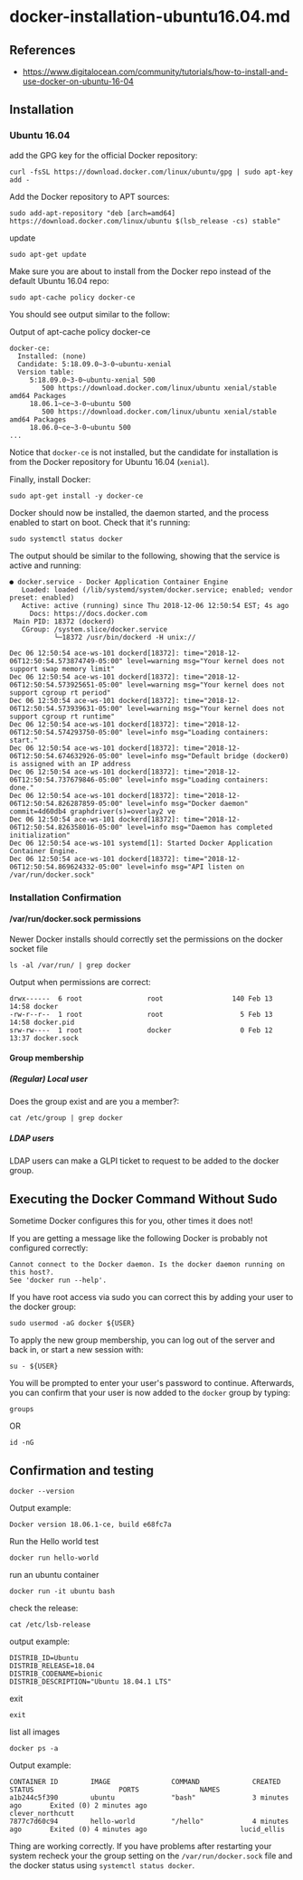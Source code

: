 # docker-installation-ubuntu16.04.md

## References

* https://www.digitalocean.com/community/tutorials/how-to-install-and-use-docker-on-ubuntu-16-04

## Installation

### Ubuntu 16.04

add the GPG key for the official Docker repository:

```shell
curl -fsSL https://download.docker.com/linux/ubuntu/gpg | sudo apt-key add -
```

Add the Docker repository to APT sources:

```shell
sudo add-apt-repository "deb [arch=amd64] https://download.docker.com/linux/ubuntu $(lsb_release -cs) stable"
```

update

```shell
sudo apt-get update
```

Make sure you are about to install from the Docker repo instead of the default Ubuntu 16.04 repo:

```
sudo apt-cache policy docker-ce
```

You should see output similar to the follow:

Output of apt-cache policy docker-ce

```
docker-ce:
  Installed: (none)
  Candidate: 5:18.09.0~3-0~ubuntu-xenial
  Version table:
     5:18.09.0~3-0~ubuntu-xenial 500
        500 https://download.docker.com/linux/ubuntu xenial/stable amd64 Packages
     18.06.1~ce~3-0~ubuntu 500
        500 https://download.docker.com/linux/ubuntu xenial/stable amd64 Packages
     18.06.0~ce~3-0~ubuntu 500
...
```

Notice that `docker-ce` is not installed, but the candidate for installation is from the Docker repository for Ubuntu 16.04 (`xenial`).

Finally, install Docker:

```shell
sudo apt-get install -y docker-ce
```

Docker should now be installed, the daemon started, and the process enabled to start on boot. Check that it's running:

```shell
sudo systemctl status docker
```

The output should be similar to the following, showing that the service is active and running:

```shell
● docker.service - Docker Application Container Engine
   Loaded: loaded (/lib/systemd/system/docker.service; enabled; vendor preset: enabled)
   Active: active (running) since Thu 2018-12-06 12:50:54 EST; 4s ago
     Docs: https://docs.docker.com
 Main PID: 18372 (dockerd)
   CGroup: /system.slice/docker.service
           └─18372 /usr/bin/dockerd -H unix://

Dec 06 12:50:54 ace-ws-101 dockerd[18372]: time="2018-12-06T12:50:54.573874749-05:00" level=warning msg="Your kernel does not support swap memory limit"
Dec 06 12:50:54 ace-ws-101 dockerd[18372]: time="2018-12-06T12:50:54.573925651-05:00" level=warning msg="Your kernel does not support cgroup rt period"
Dec 06 12:50:54 ace-ws-101 dockerd[18372]: time="2018-12-06T12:50:54.573939631-05:00" level=warning msg="Your kernel does not support cgroup rt runtime"
Dec 06 12:50:54 ace-ws-101 dockerd[18372]: time="2018-12-06T12:50:54.574293750-05:00" level=info msg="Loading containers: start."
Dec 06 12:50:54 ace-ws-101 dockerd[18372]: time="2018-12-06T12:50:54.674632926-05:00" level=info msg="Default bridge (docker0) is assigned with an IP address 
Dec 06 12:50:54 ace-ws-101 dockerd[18372]: time="2018-12-06T12:50:54.737679846-05:00" level=info msg="Loading containers: done."
Dec 06 12:50:54 ace-ws-101 dockerd[18372]: time="2018-12-06T12:50:54.826287859-05:00" level=info msg="Docker daemon" commit=4d60db4 graphdriver(s)=overlay2 ve
Dec 06 12:50:54 ace-ws-101 dockerd[18372]: time="2018-12-06T12:50:54.826358016-05:00" level=info msg="Daemon has completed initialization"
Dec 06 12:50:54 ace-ws-101 systemd[1]: Started Docker Application Container Engine.
Dec 06 12:50:54 ace-ws-101 dockerd[18372]: time="2018-12-06T12:50:54.869624332-05:00" level=info msg="API listen on /var/run/docker.sock"
```

### Installation Confirmation

#### /var/run/docker.sock permissions

Newer Docker installs should correctly set the permissions on the docker socket file

```shell
ls -al /var/run/ | grep docker
```

Output when permissions are correct:

```shell
drwx------  6 root                root                 140 Feb 13 14:58 docker
-rw-r--r--  1 root                root                   5 Feb 13 14:58 docker.pid
srw-rw----  1 root                docker                 0 Feb 12 13:37 docker.sock
```

#### Group membership

##### (Regular) Local user

Does the group exist and are you a member?:

```shell
cat /etc/group | grep docker
```

##### LDAP users

LDAP users can make a GLPI ticket to request to be added to the docker group.

## Executing the Docker Command Without Sudo

Sometime Docker configures this for you, other times it does not!

If you are getting a message like the following Docker is probably not configured correctly:

```shell
Cannot connect to the Docker daemon. Is the docker daemon running on this host?.
See 'docker run --help'.
```

If you have root access via sudo you can correct this by adding your user to the docker group:

```shell
sudo usermod -aG docker ${USER}
```

To apply the new group membership, you can log out of the server and back in, or start a new session with:

```shell
su - ${USER}
```

You will be prompted to enter your user's password to continue.  Afterwards, you can confirm that your user is now added to the `docker` group by typing:

```shell
groups
```

OR

```shell
id -nG
```

## Confirmation and testing

```shell
docker --version
```

Output example:

```shell
Docker version 18.06.1-ce, build e68fc7a
```

Run the Hello world test

```shell
docker run hello-world
```

run an ubuntu container

```shell
docker run -it ubuntu bash
```

check the release:

```shell
cat /etc/lsb-release 
```

output example:

```shell
DISTRIB_ID=Ubuntu
DISTRIB_RELEASE=18.04
DISTRIB_CODENAME=bionic
DISTRIB_DESCRIPTION="Ubuntu 18.04.1 LTS"
```

exit

```shell
exit
```



list all images

```shell
docker ps -a
```

Output example:

```shell
CONTAINER ID        IMAGE               COMMAND             CREATED             STATUS                     PORTS               NAMES
a1b244c5f390        ubuntu              "bash"              3 minutes ago       Exited (0) 2 minutes ago                       clever_northcutt
7877c7d60c94        hello-world         "/hello"            4 minutes ago       Exited (0) 4 minutes ago                       lucid_ellis
```

Thing are working correctly. If you have problems after restarting your system recheck your the group setting on the `/var/run/docker.sock` file and the docker status using `systemctl status docker`.

